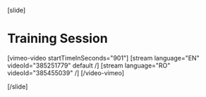 [slide]
# Training Session

[vimeo-video startTimeInSeconds="901"]
[stream language="EN" videoId="385251779" default /]
[stream language="RO" videoId="385455039"  /]
[/video-vimeo]

[/slide]